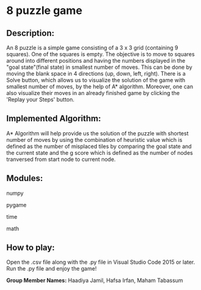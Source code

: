 # 8 puzzle game
## Description:
An 8 puzzle is a simple game consisting of a 3 x 3 grid (containing 9 squares). 
One of the squares is empty. The objective is to move to squares around into different positions and having the numbers displayed in the "goal state"(final state) in smallest number of moves. 
This can be done by moving the blank space in 4 directions (up, down, left, right).
There is a Solve button, which allows us to visualize the solution of the game with smallest number of moves, by the help of A* algorithm. 
Moreover, one can also visualize their moves in an already finished game by clicking the 'Replay your Steps' button.

## Implemented Algorithm:
A* Algorithm will help provide us the solution of the puzzle with shortest number of moves by using the combination of heuristic value which is defined as the number of misplaced tiles by comparing the goal state and 
the current state and the g score which is defined as the number of nodes tranversed from start node to current node.

## Modules:
numpy


pygame


time


math


## How to play:
Open the .csv file along with the .py file in Visual Studio Code 2015 or later. Run the .py file and enjoy the game!

**Group Member Names:**
Haadiya Jamil,
Hafsa Irfan,
Maham Tabassum
